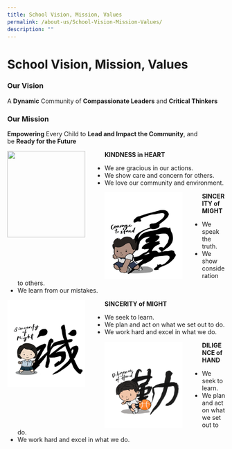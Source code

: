 ```yaml
---
title: School Vision, Mission, Values
permalink: /about-us/School-Vision-Mission-Values/
description: ""
---
```

School Vision, Mission, Values
==============================

### Our Vision

A <b>Dynamic</b> Community of <b>Compassionate Leaders</b> and <b>Critical Thinkers</b>


### Our Mission

<b>Empowering</b> Every Child to <b>Lead and Impact the Community</b>, and be <b>Ready for the Future</b>



<img src="/images/Values/Kindness" style="width:180px;height:200px;margin-right:45px;" align = "left">

<b>KINDNESS in HEART</b>

*   We are gracious in our actions.
*   We show care and concern for others.
*   We love our community and environment.


<img src="/images/Courage.png" style="width:180px;height:200px;margin-right:45px;" align = "left">

<b>SINCERITY of MIGHT</b>

*   We speak the truth.
*   We show consideration to others.
*   We learn from our mistakes.

<img src="/images/Values/Sincerity.png" style="width:180px;height:200px;margin-right:45px;" align = "left">


<b>SINCERITY of MIGHT</b>

*   We seek to learn.
*   We plan and act on what we set out to do.
*   We work hard and excel in what we do.


<img src="/images/Diligence.png" style="width:180px;height:200px;margin-right:45px;" align = "left">


<b>DILIGENCE of HAND</b>

*   We seek to learn.
*   We plan and act on what we set out to do.
*   We work hard and excel in what we do.